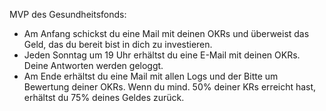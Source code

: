 MVP des Gesundheitsfonds:
- Am Anfang schickst du eine Mail mit deinen OKRs und überweist das Geld, das du bereit bist in dich zu investieren. 
- Jeden Sonntag um 19 Uhr erhältst du eine E-Mail mit deinen OKRs. Deine Antworten werden geloggt.
- Am Ende erhältst du eine Mail mit allen Logs und der Bitte um Bewertung deiner OKRs. Wenn du mind. 50% deiner KRs erreicht hast, erhältst du 75% deines Geldes zurück.
